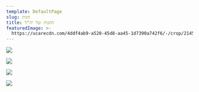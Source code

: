 ```yaml
---
template: DefaultPage
slug: חנות
title: החנות של יה"ל
featuredImage: >-
  https://ucarecdn.com/4ddf4ab9-a520-45d8-aa45-1d7390a742f6/-/crop/2145x1452/0,0/-/preview/
---
```

![](https://ucarecdn.com/62faf486-f16d-45b1-bbe4-b58265680e16/)

![](https://ucarecdn.com/dd7d86dc-ebd6-43e8-8e6d-1c8403eca0fe/)

![](https://ucarecdn.com/c5779514-3a95-420b-a03e-2d34955424bd/)

![](https://ucarecdn.com/f6478384-8946-459f-8de1-0ae3c77042a6/)
